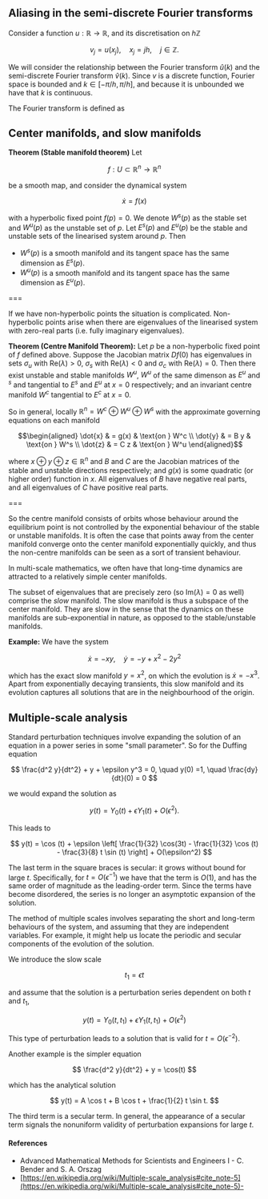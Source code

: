## Aliasing in the semi-discrete Fourier transforms

Consider a function $u : \mathbb{R} \to \mathbb{R}$, and its discretisation on $h \mathbb{Z}$

$$v_j = u(x_j), \quad x_j = jh, \quad j \in \mathbb{Z}.$$

We will consider the relationship between the Fourier transform $\hat{u}(k)$ and the semi-discrete Fourier transform $\hat{v}(k)$. Since $v$ is a discrete function, Fourier space is bounded and $k \in [-\pi / h, \pi / h]$, and because it is unbounded we have that $k$ is continuous.

The Fourier transform is defined as



## Center manifolds, and slow manifolds

**Theorem (Stable manifold theorem)**  Let

$$f : U \subset \mathbb{R}^n \to \mathbb{R}^n$$

be a smooth map, and consider the dynamical system

$$\dot{x}  = f(x)$$

with a hyperbolic fixed point $f(p) = 0$. We denote $W^s(p)$ as the stable set and $W^u(p)$ as the unstable set of $p$. Let $E^s(p)$ and $E^u(p)$ be the stable and unstable sets of the linearised system around $p$. Then 

- $W^s(p)$ is a smooth manifold and its tangent space has the same dimension as $E^s(p)$.
- $W^u(p)$ is a smooth manifold and its tangent space has the same dimension as $E^u(p)$.

===

If we have non-hyperbolic points the situation is complicated. Non-hyperbolic points arise when there are eigenvalues of the linearised system with zero-real parts (i.e. fully imaginary eigenvalues). 

**Theorem (Centre Manifold Theorem):** Let $p$ be a non-hyperbolic fixed point of $f$ defined above. Suppose the Jacobian matrix $Df(0)$ has eigenvalues in sets $\sigma_u$ with $\text{Re}(\lambda) > 0$, $\sigma_s$ with $\text{Re}(\lambda) < 0$ and $\sigma_c$ with $\text{Re}(\lambda) = 0$. Then there exist unstable and stable manifolds $W^u$, $W^u$ of the same dimenson as $E^u$ and $^s$ and tangential to $E^s$ and $E^u$ at $x=0$ respectively; and an invariant centre manifold $W^c$ tangential to $E^c$ at $x=0$.

So in general, locally $\mathbb{R}^n = W^c \oplus W^u \oplus W^s$ with the approximate governing equations on each manifold

$$\begin{aligned}
\dot{x} & = g(x) & \text{on } W^c \\
\dot{y} & = B y & \text{on } W^s \\
\dot{z} & = C z & \text{on } W^u
\end{aligned}$$

where $x \oplus y \oplus z \in \mathbb{R}^n$ and $B$ and $C$ are the Jacobian matrices of the stable and unstable directions respectively; and $g(x)$ is some quadratic (or higher order) function in $x$. All eigenvalues of $B$ have negative real parts, and all eigenvalues of $C$ have positive real parts.

===

So the centre manifold consists of orbits whose behaviour around the equilibrium point is not controlled by the exponential behaviour of the stable or unstable manifolds. It is often the case that points away from the center manifold converge onto the center manifold exponentially quickly, and thus the non-centre manifolds can be seen as a sort of transient behaviour.

In multi-scale mathematics, we often have that long-time dynamics are attracted to a relatively simple center manifolds.

The subset of eigenvalues that are precisely zero (so $\text{Im}(\lambda)=0$ as well) comprise the *slow* manifold. The slow manifold is thus a subspace of the center manifold. They are slow in the sense that the dynamics on these manifolds are sub-exponential in nature, as opposed to the stable/unstable manifolds.

**Example:** We have the system

$$
\dot{x} = - xy, \quad \dot{y} = - y + x^2 - 2 y^2
$$

which has the exact slow manifold $y=x^2$, on which the evolution is $\dot{x} = - x^3$. Apart from exponentially decaying transients, this slow manifold and its evolution captures all solutions that are in the neighbourhood of the origin.



## Multiple-scale analysis

Standard perturbation techniques involve expanding the solution of an equation in a power series in some "small parameter". So for the Duffing equation

$$ \frac{d^2 y}{dt^2} + y + \epsilon y^3 = 0, \quad y(0) =1, \quad \frac{dy}{dt}(0) = 0 $$

we would expand the solution as

$$ y(t) = Y_0(t) + \epsilon Y_1(t) + O(\epsilon^2). $$

This leads to

$$ y(t) = \cos (t) + \epsilon \left[ \frac{1}{32} \cos(3t) - \frac{1}{32} \cos (t) - \frac{3}{8} t \sin (t) \right] + O(\epsilon^2) $$

The last term in the square braces is secular: it grows without bound for large $t$. Specifically, for $t = O(\epsilon^{-1})$ we have that the term is $O(1)$, and has the same order of magnitude as the leading-order term. Since the terms have become disordered, the series is no longer an asymptotic expansion of the solution.

The method of multiple scales involves separating the short and long-term behaviours of the system, and assuming that they are independent variables. For example, it might help us locate the periodic and secular components of the evolution of the solution.

We introduce the slow scale

$$ t_1 = \epsilon t $$

and assume that the solution is a perturbation series dependent on both $t$ and $t_1$,

$$ y(t) = Y_0(t, t_1) + \epsilon Y_1(t, t_1) + O(\epsilon^2 ) $$ 

This type of perturbation leads to a solution that is valid for $t=O(\epsilon^{-2})$.

Another example is the simpler equation

$$ \frac{d^2 y}{dt^2} + y = \cos(t) $$

which has the analytical solution

$$ y(t) = A \cos t + B \cos t + \frac{1}{2} t \sin t. $$

The third term is a secular term. In general, the appearance of a secular term signals the nonuniform validity of perturbation expansions for large $t$.

#### References

- Advanced Mathematical Methods for Scientists and Engineers I - C. Bender and S. A. Orszag
- [https://en.wikipedia.org/wiki/Multiple-scale_analysis#cite_note-5](https://en.wikipedia.org/wiki/Multiple-scale_analysis#cite_note-5)- 
<!--stackedit_data:
eyJoaXN0b3J5IjpbLTE3MDYwNTAyNDYsLTc2NDg5NTQ0OSwyMD
M0ODczNDc2LDIwOTIxMzgyODksLTEzNzgxMjI0NDUsODk3MDA2
OTA4LDgyOTI5OTc3MSwtMTIyMTAyNjgyMiwxMjYzMzU2NzgwLC
0xMzc4MTIyNDQ1LDg1MDg2NDI2LDEwMDcwNjExMzVdfQ==
-->